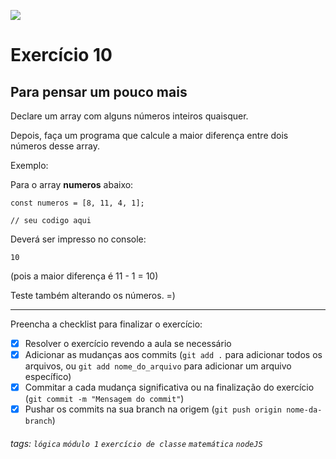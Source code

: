 ![](https://i.imgur.com/xG74tOh.png)

# Exercício 10

## Para pensar um pouco mais

Declare um array com alguns números inteiros quaisquer.

Depois, faça um programa que calcule a maior diferença entre dois números desse array.

Exemplo:

Para o array **numeros** abaixo:

```javascript=
const numeros = [8, 11, 4, 1];

// seu codigo aqui
```

Deverá ser impresso no console:

```
10
```

(pois a maior diferença é 11 - 1 = 10)

Teste também alterando os números. =)

---

Preencha a checklist para finalizar o exercício:

-   [x] Resolver o exercício revendo a aula se necessário
-   [x] Adicionar as mudanças aos commits (`git add .` para adicionar todos os arquivos, ou `git add nome_do_arquivo` para adicionar um arquivo específico)
-   [x] Commitar a cada mudança significativa ou na finalização do exercício (`git commit -m "Mensagem do commit"`)
-   [x] Pushar os commits na sua branch na origem (`git push origin nome-da-branch`)

###### tags: `lógica` `módulo 1` `exercício de classe` `matemática` `nodeJS`
